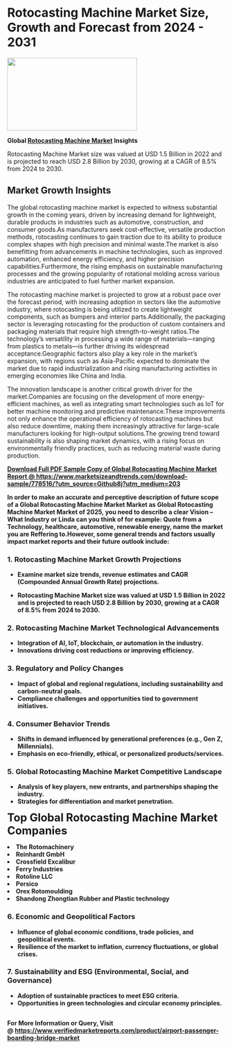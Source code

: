 <H1>Rotocasting Machine Market Size, Growth and Forecast from 2024 - 2031</H1><img class="aligncenter size-medium wp-image-584254" src="https://thirdeyenews.in/wp-content/uploads/2024/09/Global-Market-Research-300x168.jpeg" alt="" width="300" height="168" /><p><strong>Global&nbsp;<a href="https://www.marketsizeandtrends.com/download-sample/778516/?utm_source=Github8j?utm_medium=203">Rotocasting Machine Market</a> Insights</strong></p><p>Rotocasting Machine Market size was valued at USD 1.5 Billion in 2022 and is projected to reach USD 2.8 Billion by 2030, growing at a CAGR of 8.5% from 2024 to 2030.</p><p><h2>Market Growth Insights</h2> <p>The global rotocasting machine market is expected to witness substantial growth in the coming years, driven by increasing demand for lightweight, durable products in industries such as automotive, construction, and consumer goods.As manufacturers seek cost-effective, versatile production methods, rotocasting continues to gain traction due to its ability to produce complex shapes with high precision and minimal waste.The market is also benefitting from advancements in machine technologies, such as improved automation, enhanced energy efficiency, and higher precision capabilities.Furthermore, the rising emphasis on sustainable manufacturing processes and the growing popularity of rotational molding across various industries are anticipated to fuel further market expansion.</p> <p><strong><a href="https://example.com/download-sample"></a></strong></p> <p>The rotocasting machine market is projected to grow at a robust pace over the forecast period, with increasing adoption in sectors like the automotive industry, where rotocasting is being utilized to create lightweight components, such as bumpers and interior parts.Additionally, the packaging sector is leveraging rotocasting for the production of custom containers and packaging materials that require high strength-to-weight ratios.The technology’s versatility in processing a wide range of materials—ranging from plastics to metals—is further driving its widespread acceptance.Geographic factors also play a key role in the market’s expansion, with regions such as Asia-Pacific expected to dominate the market due to rapid industrialization and rising manufacturing activities in emerging economies like China and India.</p> <p>The innovation landscape is another critical growth driver for the market.Companies are focusing on the development of more energy-efficient machines, as well as integrating smart technologies such as IoT for better machine monitoring and predictive maintenance.These improvements not only enhance the operational efficiency of rotocasting machines but also reduce downtime, making them increasingly attractive for large-scale manufacturers looking for high-output solutions.The growing trend toward sustainability is also shaping market dynamics, with a rising focus on environmentally friendly practices, such as reducing material waste during production.</p> <p><strong><a href="https://example.com/get-more"></p><p><span class=""><strong>Download Full PDF Sample Copy of Global Rotocasting Machine Market Report</strong> @ <a href="https://www.marketsizeandtrends.com/download-sample/778516/?utm_source=Github8j?utm_medium=203" target="_blank">https://www.marketsizeandtrends.com/download-sample/778516/?utm_source=Github8j?utm_medium=203</a></span></p><p>In order to make an accurate and perceptive description of future scope of a Global&nbsp;Rotocasting Machine Market Market as Global&nbsp;Rotocasting Machine Market Market of 2025, you need to describe a clear Vision &ndash; What Industry or Linda can you think of for example: Quote from a Technology, healthcare, automotive, renewable energy, name the market you are Reffering to.However, some general trends and factors usually impact market reports and their future outlook include:</p><h3>1.&nbsp;<strong>Rotocasting Machine Market Growth Projections</strong></h3><ul><li>Examine market size trends, revenue estimates and CAGR (Compounded Annual Growth Rate) projections.</li><li><p>Rotocasting Machine Market size was valued at USD 1.5 Billion in 2022 and is projected to reach USD 2.8 Billion by 2030, growing at a CAGR of 8.5% from 2024 to 2030.</p></li></ul><h3>2.&nbsp;<strong>Rotocasting Machine Market Technological Advancements</strong></h3><ul><li>Integration of AI, IoT, blockchain, or automation in the industry.</li><li>Innovations driving cost reductions or improving efficiency.</li></ul><h3>3.&nbsp;<strong>Regulatory and Policy Changes</strong></h3><ul><li>Impact of global and regional regulations, including sustainability and carbon-neutral goals.</li><li>Compliance challenges and opportunities tied to government initiatives.</li></ul><h3>4.&nbsp;<strong>Consumer Behavior Trends</strong></h3><ul><li>Shifts in demand influenced by generational preferences (e.g., Gen Z, Millennials).</li><li>Emphasis on eco-friendly, ethical, or personalized products/services.</li></ul><h3>5.&nbsp;<strong>Global Rotocasting Machine Market Competitive Landscape</strong></h3><ul><li>Analysis of key players, new entrants, and partnerships shaping the industry.</li><li>Strategies for differentiation and market penetration.</li></ul><p data-pm-slice="1 1 []"><span style="color: inherit; font-family: inherit; font-size: 25px;">Top Global Rotocasting Machine Market Companies</span></p><div class="" data-test-id=""><p><li>The Rotomachinery</li><li> Reinhardt GmbH</li><li> Crossfield Excalibur</li><li> Ferry Industries</li><li> Rotoline LLC</li><li> Persico</li><li> Orex Rotomoulding</li><li> Shandong Zhongtian Rubber and Plastic technology</li></p></div><h3>6.&nbsp;<strong>Economic and Geopolitical Factors</strong></h3><ul><li>Influence of global economic conditions, trade policies, and geopolitical events.</li><li>Resilience of the market to inflation, currency fluctuations, or global crises.</li></ul><h3>7.&nbsp;<strong>Sustainability and ESG (Environmental, Social, and Governance)</strong></h3><ul><li>Adoption of sustainable practices to meet ESG criteria.</li><li>Opportunities in green technologies and circular economy principles.</li></ul><h2><strong style="font-size: 14px;">For More Information or Query, Visit @&nbsp;</strong><a style="background-color: #ffffff; font-size: 14px;" href="https://www.marketsizeandtrends.com/report/rotocasting-machine-market/" target="_blank">https://www.verifiedmarketreports.com/product/airport-passenger-boarding-bridge-market</a></h2>